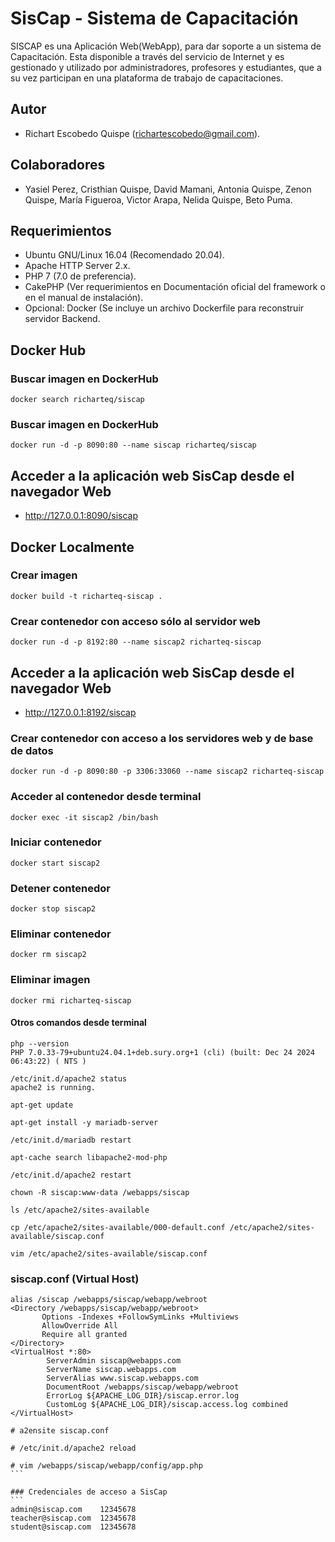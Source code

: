# SisCap - Sistema de Capacitación
SISCAP es una Aplicación Web(WebApp), para dar soporte a un sistema de Capacitación. Esta disponible a través del servicio de Internet y es gestionado y utilizado por administradores, profesores y estudiantes, que a su vez participan en una plataforma de trabajo de capacitaciones.

## Autor
- Richart Escobedo Quispe (richartescobedo@gmail.com).

## Colaboradores
- Yasiel Perez, Cristhian Quispe, David Mamani, Antonia Quispe, Zenon Quispe, María Figueroa, Victor Arapa, Nelida Quispe, Beto Puma.

## Requerimientos
- Ubuntu GNU/Linux 16.04 (Recomendado 20.04).
- Apache HTTP Server 2.x.
- PHP 7 (7.0 de preferencia).
- CakePHP (Ver requerimientos en Documentación oficial del framework o en el manual de instalación).
- Opcional: Docker (Se incluye un archivo Dockerfile para reconstruir servidor Backend.

## Docker Hub

### Buscar imagen en DockerHub
```
docker search richarteq/siscap
```

### Buscar imagen en DockerHub
```
docker run -d -p 8090:80 --name siscap richarteq/siscap
```

## Acceder a la aplicación web SisCap desde el navegador Web
- http://127.0.0.1:8090/siscap


## Docker Localmente

### Crear imagen
```
docker build -t richarteq-siscap .
```

### Crear contenedor con acceso sólo al servidor web
``` 
docker run -d -p 8192:80 --name siscap2 richarteq-siscap
```

## Acceder a la aplicación web SisCap desde el navegador Web
- http://127.0.0.1:8192/siscap

### Crear contenedor con acceso a los servidores web y de base de datos
```
docker run -d -p 8090:80 -p 3306:33060 --name siscap2 richarteq-siscap
```

### Acceder al contenedor desde terminal
```
docker exec -it siscap2 /bin/bash
```

### Iniciar contenedor
```
docker start siscap2
```

### Detener contenedor
```
docker stop siscap2
```

### Eliminar contenedor
```
docker rm siscap2
```

### Eliminar imagen
```
docker rmi richarteq-siscap
```

#### Otros comandos desde terminal
``` 
php --version
PHP 7.0.33-79+ubuntu24.04.1+deb.sury.org+1 (cli) (built: Dec 24 2024 06:43:22) ( NTS )

/etc/init.d/apache2 status
apache2 is running.

apt-get update

apt-get install -y mariadb-server

/etc/init.d/mariadb restart

apt-cache search libapache2-mod-php

/etc/init.d/apache2 restart

chown -R siscap:www-data /webapps/siscap

ls /etc/apache2/sites-available

cp /etc/apache2/sites-available/000-default.conf /etc/apache2/sites-available/siscap.conf

vim /etc/apache2/sites-available/siscap.conf
```

### siscap.conf (Virtual Host)
```
alias /siscap /webapps/siscap/webapp/webroot
<Directory /webapps/siscap/webapp/webroot>
       Options -Indexes +FollowSymLinks +Multiviews
       AllowOverride All
       Require all granted
</Directory>
<VirtualHost *:80>
        ServerAdmin siscap@webapps.com
        ServerName siscap.webapps.com
        ServerAlias www.siscap.webapps.com
        DocumentRoot /webapps/siscap/webapp/webroot
        ErrorLog ${APACHE_LOG_DIR}/siscap.error.log
        CustomLog ${APACHE_LOG_DIR}/siscap.access.log combined
</VirtualHost>
```

````
# a2ensite siscap.conf

# /etc/init.d/apache2 reload

# vim /webapps/siscap/webapp/config/app.php
```

### Credenciales de acceso a SisCap
```
admin@siscap.com	12345678
teacher@siscap.com	12345678
student@siscap.com	12345678
````

